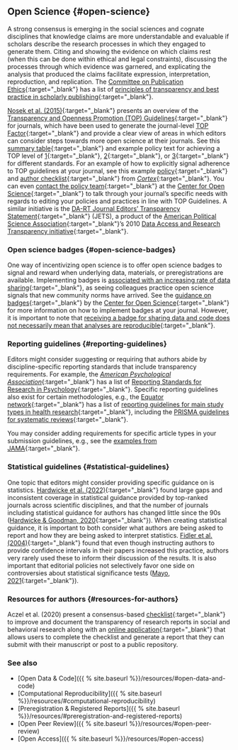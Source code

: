 ## Open Science {#open-science}

A strong consensus is emerging in the social sciences and cognate disciplines that knowledge claims are more understandable and evaluable if scholars describe the research processes in which they engaged to generate them. Citing and showing the evidence on which claims rest (when this can be done within ethical and legal constraints), discussing the processes through which evidence was garnered, and explicating the analysis that produced the claims facilitate expression, interpretation, reproduction, and replication. The [Committee on Publication Ethics](https://publicationethics.org/){:target="_blank"} has a list of [principles of transparency and best practice in scholarly publishing](https://publicationethics.org/resources/guidelines-new/short-guide-ethical-editing-new-editors){:target="_blank"}.

[Nosek et al. (2015)](https://science.sciencemag.org/content/348/6242/1422.full){:target="_blank"} presents an overview of the [Transparency and Openness Promotion (TOP) Guidelines](https://www.cos.io/initiatives/top-guidelines){:target="_blank"} for journals, which have been used to generate the journal-level [TOP Factor](https://topfactor.org/){:target="_blank"} and provide a clear view of areas in which editors can consider steps towards more open science at their journals. See this [summary table](https://osf.io/2cz65/){:target="_blank"} and example policy text for achieving a TOP level of [1](https://osf.io/t8f2k/){:target="_blank"}, [2](https://osf.io/7ebwk/){:target="_blank"}, or [3](https://osf.io/phbq9/){:target="_blank"} for different standards. For an example of how to explicitly signal adherence to TOP guidelines at your journal, see this example [policy](https://www.elsevier.com/__data/promis_misc/Cortex-TOP-author-guidelines.pdf){:target="_blank"} and [author checklist](https://osf.io/5stjg){:target="_blank"} from [*Cortex*](https://www.journals.elsevier.com/cortex){:target="_blank"}. You can even [contact the policy team](https://www.cos.io/contact-us){:target="_blank"} at the [Center for Open Science](https://www.cos.io/){:target="_blank"} to talk through your journal’s specific needs with regards to editing your policies and practices in line with TOP Guidelines. A similar initiative is the [DA-RT Journal Editors’ Transparency Statement](https://www.dartstatement.org/2014-journal-editors-statement-jets){:target="_blank"} (JETS), a product of the [American Political Science Association](https://www.apsanet.org/ABOUT/About-APSA){:target="_blank"}’s 2010 [Data Access and Research Transparency initiative](https://www.dartstatement.org/about){:target="_blank"}.

### Open science badges {#open-science-badges}

One way of incentivizing open science is to offer open science badges to signal and reward when underlying data, materials, or preregistrations are available. Implementing badges is [associated with an increasing rate of data sharing](https://journals.plos.org/plosbiology/article?id=10.1371/journal.pbio.1002456){:target="_blank"}, as seeing colleagues practice open science signals that new community norms have arrived. See the [guidance on badges](https://www.cos.io/initiatives/badges){:target="_blank"} by the [Center for Open Science](http://www.cos.io){:target="_blank"} for more information on how to implement badges at your journal. However, it is important to note that [receiving a badge for sharing data and code does not necessarily mean that analyses are reproducible](https://osf.io/srg57/){:target="_blank"}.

### Reporting guidelines {#reporting-guidelines}

Editors might consider suggesting or requiring that authors abide by discipline-specific reporting standards that include transparency requirements. For example, the [*American Psychological Association*](https://www.apa.org/){:target="_blank"} has a list of [Reporting Standards for Research in Psychology](https://doi.org/10.1037/0003-066X.63.9.839){:target="_blank"}. Specific reporting guidelines also exist for certain methodologies, e.g., the [Equator network](https://www.equator-network.org){:target="_blank"} has a list of [reporting guidelines for main study types in health research](https://www.equator-network.org/?post_type=eq_guidelines&eq_guidelines_study_design=systematic-reviews-and-meta-analyses&eq_guidelines_clinical_specialty=0&eq_guidelines_report_section=0&s=+){:target="_blank"}, including the [PRISMA guidelines for systematic reviews](https://www.equator-network.org/reporting-guidelines/prisma/){:target="_blank"}.

You may consider adding requirements for specific article types in your submission guidelines, e.g., see the [examples from JAMA](https://jamanetwork.com/journals/jama/pages/instructions-for-authors){:target="_blank"}.

### Statistical guidelines {#statistical-guidelines}

One topic that editors might consider providing specific guidance on is statistics. [Hardwicke et al. (2022)](http://www.doi.org/10.31222/osf.io/q6ajt){:target="_blank"} found large gaps and inconsistent coverage in statistical guidance provided by top-ranked journals across scientific disciplines, and that the number of journals including statistical guidance for authors has changed little since the 90s ([Hardwicke & Goodman, 2020](https://doi.org/10.1371/journal.pone.0239598){:target="_blank"}). When creating statistical guidance, it is important to both consider what authors are being asked to report and how they are being asked to interpret statistics. [Fidler et al. (2004)](https://doi.org/10.1111/j.0963-7214.2004.01502008.x){:target="_blank"} found that even though instructing authors to provide confidence intervals in their papers increased this practice, authors very rarely used these to inform their discussion of the results. It is also important that editorial policies not selectively favor one side on controversies about statistical significance tests ([Mayo, 2021](https://doi.org/10.1111/cobi.13861){:target="_blank"}).


### Resources for authors {#resources-for-authors}

Aczel et al. (2020) present a consensus-based [checklist](https://www.nature.com/articles/s41562-019-0772-6){:target="_blank"} to improve and document the transparency of research reports in social and behavioral research along with an [online application](http://www.shinyapps.org/apps/TransparencyChecklist/){:target="_blank"} that allows users to complete the checklist and generate a report that they can submit with their manuscript or post to a public repository.

### See also 

* [Open Data & Code]({{ % site.baseurl %}}/resources/#open-data-and-code)
* [Computational Reproducibility]({{ % site.baseurl %}}/resources/#computational-reproducibility)
* [Preregistration & Registered Reports]({{ % site.baseurl %}}/resources/#preregistration-and-registered-reports)
* [Open Peer Review]({{ % site.baseurl %}}/resources/#open-peer-review)
* [Open Access]({{ % site.baseurl %}}/resources/#open-access)

